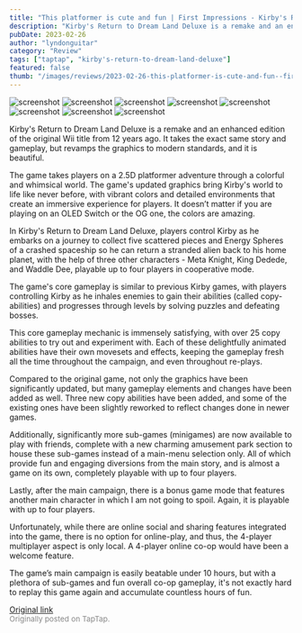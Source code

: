 ```yaml
---
title: "This platformer is cute and fun | First Impressions - Kirby's Return to Dream Land Deluxe"
description: "Kirby's Return to Dream Land Deluxe is a remake and an enhanced edition of the original Wii title from 12 years ago. It takes the exact same story and gameplay, but revamps the graphics to modern standards, and it is beautiful."
pubDate: 2023-02-26
author: "lyndonguitar"
category: "Review"
tags: ["taptap", "kirby's-return-to-dream-land-deluxe"]
featured: false
thumb: "/images/reviews/2023-02-26-this-platformer-is-cute-and-fun--first-impressions---kirbys-return-to-dream-land-deluxe-0.avif"
---
```


<div class="gallery">
  <img src="/images/reviews/2023-02-26-this-platformer-is-cute-and-fun--first-impressions---kirbys-return-to-dream-land-deluxe-0.avif" alt="screenshot" />
  <img src="/images/reviews/2023-02-26-this-platformer-is-cute-and-fun--first-impressions---kirbys-return-to-dream-land-deluxe-1.avif" alt="screenshot" />
  <img src="/images/reviews/2023-02-26-this-platformer-is-cute-and-fun--first-impressions---kirbys-return-to-dream-land-deluxe-2.avif" alt="screenshot" />
  <img src="/images/reviews/2023-02-26-this-platformer-is-cute-and-fun--first-impressions---kirbys-return-to-dream-land-deluxe-3.avif" alt="screenshot" />
  <img src="/images/reviews/2023-02-26-this-platformer-is-cute-and-fun--first-impressions---kirbys-return-to-dream-land-deluxe-4.avif" alt="screenshot" />
  <img src="/images/reviews/2023-02-26-this-platformer-is-cute-and-fun--first-impressions---kirbys-return-to-dream-land-deluxe-5.avif" alt="screenshot" />
  <img src="/images/reviews/2023-02-26-this-platformer-is-cute-and-fun--first-impressions---kirbys-return-to-dream-land-deluxe-6.avif" alt="screenshot" />
  <img src="/images/reviews/2023-02-26-this-platformer-is-cute-and-fun--first-impressions---kirbys-return-to-dream-land-deluxe-7.avif" alt="screenshot" />
</div>

Kirby's Return to Dream Land Deluxe is a remake and an enhanced edition of the original Wii title from 12 years ago. It takes the exact same story and gameplay, but revamps the graphics to modern standards, and it is beautiful.

The game takes players on a 2.5D platformer adventure through a colorful and whimsical world. The game's updated graphics bring Kirby's world to life like never before, with vibrant colors and detailed environments that create an immersive experience for players. It doesn’t matter if you are playing on an OLED Switch or the OG one, the colors are amazing.

In Kirby's Return to Dream Land Deluxe, players control Kirby as he embarks on a journey to collect five scattered pieces and Energy Spheres of a crashed spaceship so he can return a stranded alien back to his home planet, with the help of three other characters - Meta Knight, King Dedede, and Waddle Dee, playable up to four players in cooperative mode.

The game's core gameplay is similar to previous Kirby games, with players controlling Kirby as he inhales enemies to gain their abilities (called copy-abilities) and progresses through levels by solving puzzles and defeating bosses.

This core gameplay mechanic is immensely satisfying, with over 25 copy abilities to try out and experiment with. Each of these delightfully animated abilities have their own movesets and effects, keeping the gameplay fresh all the time throughout the campaign, and even throughout re-plays.

Compared to the original game, not only the graphics have been significantly updated, but many gameplay elements and changes have been added as well. Three new copy abilities have been added, and some of the existing ones have been slightly reworked to reflect changes done in newer games.

Additionally, significantly more sub-games (minigames) are now available to play with friends, complete with a new charming amusement park section to house these sub-games instead of a main-menu selection only. All of which provide fun and engaging diversions from the main story, and is almost a game on its own, completely playable with up to four players.

Lastly, after the main campaign, there is a bonus game mode that features another main character in which I am not going to spoil. Again, it is playable with up to four players.

Unfortunately, while there are online social and sharing features integrated into the game, there is no option for online-play, and thus, the 4-player multiplayer aspect is only local. A 4-player online co-op would have been a welcome feature.

The game’s main campaign is easily beatable under 10 hours, but with a plethora of sub-games and fun overall co-op gameplay, it's not exactly hard to replay this game again and accumulate countless hours of fun.

[Original link](https://www.taptap.io/post/4649461)<br><span style="font-size: 0.95em; color: #888;">Originally posted on TapTap.</span>

